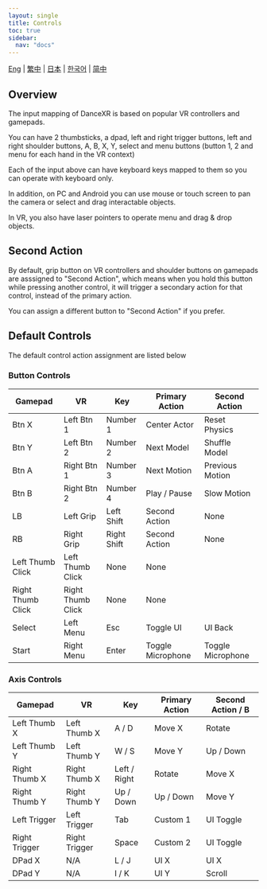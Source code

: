 ```yaml
---
layout: single
title: Controls
toc: true
sidebar:
  nav: "docs"
---
```

[Eng](/dancexr/features/controls) | [繁中](/tw/dancexr/features/controls) | [日本](/jp/dancexr/features/controls) | [한국어](/kr/dancexr/features/controls) | [简中](/zh/dancexr/features/controls)


## Overview
The input mapping of DanceXR is based on popular VR controllers and gamepads. 

You can have 2 thumbsticks, a dpad, left and right trigger buttons, left and right shoulder buttons, A, B, X, Y, select and menu buttons (button 1, 2 and menu for each hand in the VR context)

Each of the input above can have keyboard keys mapped to them so you can operate with keyboard only.

In addition, on PC and Android you can use mouse or touch screen to pan the camera or select and drag interactable objects.

In VR, you also have laser pointers to operate menu and drag & drop objects.

## Second Action
By default, grip button on VR controllers and shoulder buttons on gamepads are asssigned to "Second Action", which means when you hold this button while pressing another control, it will trigger a secondary action for that control, instead of the primary action. 

You can assign a different button to "Second Action" if you prefer.

## Default Controls
The default control action assignment are listed below

### Button Controls

| Gamepad | VR | Key | Primary Action | Second Action | 
| --- | --- | --- | --- | --- |
| Btn X | Left Btn 1 | Number 1 | Center Actor | Reset Physics |
| Btn Y | Left Btn 2 | Number 2 | Next Model | Shuffle Model |
| Btn A | Right Btn 1 | Number 3 | Next Motion | Previous Motion |
| Btn B | Right Btn 2 | Number 4 | Play / Pause | Slow Motion |
| LB | Left Grip | Left Shift | Second Action | None |
| RB | Right Grip | Right Shift | Second Action | None |
| Left Thumb Click | Left Thumb Click | None | None |
| Right Thumb Click | Right Thumb Click | None | None |
| Select | Left Menu | Esc | Toggle UI | UI Back |
| Start | Right Menu | Enter | Toggle Microphone | Toggle Microphone |


### Axis Controls

| Gamepad | VR | Key | Primary Action | Second Action / B | 
| --- | --- | --- | --- | ---  |
| Left Thumb X | Left Thumb X | A / D | Move X | Rotate |
| Left Thumb Y | Left Thumb Y | W / S | Move Y | Up / Down |
| Right Thumb X | Right Thumb X | Left / Right | Rotate | Move X |
| Right Thumb Y | Right Thumb Y | Up / Down | Up / Down | Move Y |
| Left Trigger | Left Trigger | Tab | Custom 1 | UI Toggle |
| Right Trigger | Right Trigger | Space | Custom 2 | UI Toggle |
| DPad X | N/A | L / J | UI X | UI X |
| DPad Y | N/A | I / K | UI Y | Scroll |
 
